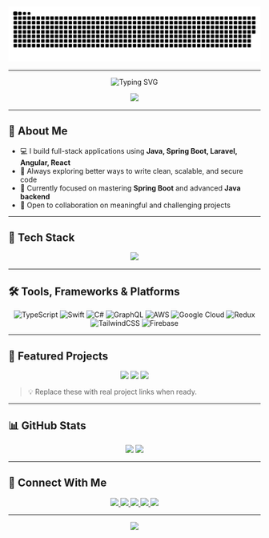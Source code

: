 <!-- 🐍 GitHub Snake Animation -->
<picture>
  <source media="(prefers-color-scheme: dark)" srcset="https://raw.githubusercontent.com/eiasinprodhan/eiasinprodhan/a6be4a8ed5c0973dce463d2df13c9dd841f0e35e/github-contribution-grid-snake-dark.svg" />
  <source media="(prefers-color-scheme: light)" srcset="https://raw.githubusercontent.com/eiasinprodhan/eiasinprodhan/a6be4a8ed5c0973dce463d2df13c9dd841f0e35e/github-contribution-grid-snake-dark.svg" />
  <img alt="github-snake" src="https://raw.githubusercontent.com/eiasinprodhan/eiasinprodhan/a6be4a8ed5c0973dce463d2df13c9dd841f0e35e/github-contribution-grid-snake-dark.svg" />
</picture>

---

<p align="center">
  <img src="https://readme-typing-svg.herokuapp.com?font=Fira+Code&size=24&pause=1000&color=36454F&center=true&vCenter=true&width=600&lines=Hi%2C+I'm+Eiasin+Prodhan;Full+Stack+Developer;Java+%7C+Spring+Boot+%7C+Laravel+Lover;Clean+Code+%7C+Scalable+Apps+Enthusiast" alt="Typing SVG" />
</p>

<p align="center">
  <img src="https://komarev.com/ghpvc/?username=eiasinprodhan&label=Profile%20views&color=0e75b6&style=flat" />
</p>

---

## 🧠 About Me

- 💻 I build full-stack applications using **Java, Spring Boot, Laravel, Angular, React**
- 🚀 Always exploring better ways to write clean, scalable, and secure code
- 🌱 Currently focused on mastering **Spring Boot** and advanced **Java backend**
- 🤝 Open to collaboration on meaningful and challenging projects

---

## 🧰 Tech Stack

<p align="center">
  <img src="https://skillicons.dev/icons?i=html,css,bootstrap,js,react,angular,java,spring,php,laravel,nodejs,mysql,postgres,mongodb" />
</p>

---

## 🛠️ Tools, Frameworks & Platforms

<div align="center">

![TypeScript](https://img.shields.io/badge/typescript-%23007ACC.svg?style=for-the-badge&logo=typescript&logoColor=white)
![Swift](https://img.shields.io/badge/swift-F54A2A?style=for-the-badge&logo=swift&logoColor=white)
![C#](https://img.shields.io/badge/c%23-%23239120.svg?style=for-the-badge&logo=csharp&logoColor=white)
![GraphQL](https://img.shields.io/badge/-GraphQL-E10098?style=for-the-badge&logo=graphql&logoColor=white)
![AWS](https://img.shields.io/badge/AWS-%23FF9900.svg?style=for-the-badge&logo=amazon-aws&logoColor=white)
![Google Cloud](https://img.shields.io/badge/GoogleCloud-%234285F4.svg?style=for-the-badge&logo=google-cloud&logoColor=white)
![Redux](https://img.shields.io/badge/redux-%23593d88.svg?style=for-the-badge&logo=redux&logoColor=white)
![TailwindCSS](https://img.shields.io/badge/tailwindcss-%2338B2AC.svg?style=for-the-badge&logo=tailwind-css&logoColor=white)
![Firebase](https://img.shields.io/badge/Firebase-039BE5?style=for-the-badge&logo=Firebase&logoColor=white)

</div>

---

## 🎠 Featured Projects

<p align="center">
  <a href="https://github.com/eiasinprodhan/project-1"><img src="https://img.shields.io/badge/Project%201-Demo-green?style=for-the-badge&logo=github" /></a>
  <a href="https://github.com/eiasinprodhan/project-2"><img src="https://img.shields.io/badge/Project%202-Demo-blue?style=for-the-badge&logo=github" /></a>
  <a href="https://github.com/eiasinprodhan/project-3"><img src="https://img.shields.io/badge/Project%203-Demo-purple?style=for-the-badge&logo=github" /></a>
</p>

> 💡 Replace these with real project links when ready.

---

## 📊 GitHub Stats

<div align="center">
  <img src="https://github-readme-stats.vercel.app/api?username=eiasinprodhan&show_icons=true&theme=tokyonight&hide_border=false" height="170" />
  <img src="https://github-readme-stats.vercel.app/api/top-langs?username=eiasinprodhan&layout=compact&langs_count=6&theme=tokyonight&hide_border=false" height="170" />
</div>

---

## 🔗 Connect With Me

<p align="center">
  <a href="https://facebook.com/eiasinprodhan" target="_blank">
    <img src="https://img.shields.io/badge/facebook-%232E87FB.svg?style=for-the-badge&logo=facebook&logoColor=white" />
  </a>
  <a href="https://twitter.com/eiasinprodhan" target="_blank">
    <img src="https://img.shields.io/badge/twitter-%2300acee.svg?style=for-the-badge&logo=twitter&logoColor=white" />
  </a>
  <a href="https://instagram.com/eiasinprodhan" target="_blank">
    <img src="https://img.shields.io/badge/instagram-%23E4405F.svg?style=for-the-badge&logo=instagram&logoColor=white" />
  </a>
  <a href="https://linkedin.com/in/eiasinprodhan" target="_blank">
    <img src="https://img.shields.io/badge/linkedin-%231E77B5.svg?style=for-the-badge&logo=linkedin&logoColor=white" />
  </a>
  <a href="https://github.com/eiasinprodhan" target="_blank">
    <img src="https://img.shields.io/badge/github-%2324292e.svg?style=for-the-badge&logo=github&logoColor=white" />
  </a>
</p>

---

<p align="center">
  <a href="https://www.buymeacoffee.com/" target="_blank">
    <img src="https://img.shields.io/badge/Buy%20Me%20a%20Coffee-orange?style=for-the-badge&logo=buymeacoffee&logoColor=white" />
  </a>
</p>

